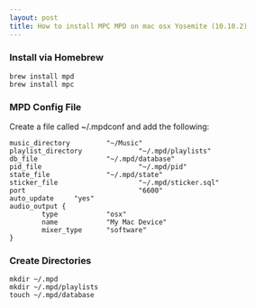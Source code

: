 ```yaml
---
layout: post
title: How to install MPC MPD on mac osx Yosemite (10.10.2)
---
```


### Install via Homebrew

```
brew install mpd
brew install mpc
```

### MPD Config File

Create a file called ~/.mpdconf and add the following:

```
music_directory         "~/Music"
playlist_directory              "~/.mpd/playlists"
db_file                 "~/.mpd/database"
pid_file                        "~/.mpd/pid"
state_file              "~/.mpd/state"
sticker_file                    "~/.mpd/sticker.sql"
port                            "6600"
auto_update     "yes"
audio_output {
        type            "osx"
        name            "My Mac Device"
        mixer_type      "software"
}
```

### Create Directories

```
mkdir ~/.mpd
mkdir ~/.mpd/playlists
touch ~/.mpd/database
```
